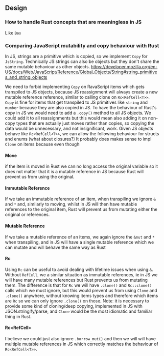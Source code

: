 ## Design

### How to handle Rust concepts that are meaningless in JS

Like `Box`

### Comparing JavaScript mutability and copy behaviour with Rust

In JS, strings are a primitive which is copied, so we implement `Copy` for `JsString`.
Technically JS strings can also be objects but they don't share the same mutable behaviour as other objects. https://developer.mozilla.org/en-US/docs/Web/JavaScript/Reference/Global_Objects/String#string_primitives_and_string_objects

We need to forbid implementing `Copy` on RavaScript items which gets transpiled to JS objects, because JS reassignment will always create a new mutable reference reference, similar to calling clone on `Rc<RefCell<T>>`.
`Copy` is fine for items that get transpiled to JS primitives like `string` and `number` because they are also copied in JS.
To have the behaviour of Rust's copy in JS we would need to add a `.copy()` method to all JS objects.
We could add it to all reassignments but this would mean also adding it on non-copy types that are actually just moves rather than copies, so copying the data would be unnecessary, and not insignificant, work.
Given JS objects behave like `Rc<RefCell<T>>`, we can allow the following behaviour for structs and enums (what about closures?)
It probably does makes sense to impl `Clone` on items because even though

#### Move

if the item is moved in Rust we can no long access the original variable so it does not matter that it is a mutable reference in JS because Rust will prevent us from using the original.

#### Immutable Reference

If we take an immutable reference of an item, when transpiling we ignore `&` and `*` and, similarly to moving, whilst in JS will then have mutable references to the original item, Rust will prevent us from mutating either the original or references.

#### Mutable Reference

If we take a mutable reference of an items, we again ignore the `&mut` and `*` when transpiling, and in JS will have a single mutable reference which we can mutate and will behave the same way as Rust

#### Rc<T>

Using `Rc` can be useful to avoid dealing with lifetime issues when using `&`.
Without `RefCell`, we a similar situation as immutable references, ie in JS we will have many mutable references but Rust prevents us from mutating them.
The difference is that for `Rc` we will have `.clone()` and `Rc::clone()` calls which we must ignore, but this would prevent us from using `Clone` and `.clone()` anywhere, without knowing items types and therefore which items are `Rc` so we can only ignore `.clone()` on those.
Note: it is necessary to provide some kind of cloning/deep copying, implemented in JS with JSON.stringify/parse, and `Clone` would be the most idiomatic and familiar thing in Rust.

#### Rc<RefCell<T>>

I believe we could just also ignore `.borrow_mut()` and then we will will have multiple mutable references in JS which correctly matches the behaviour of `Rc<RefCell<T>>`.
